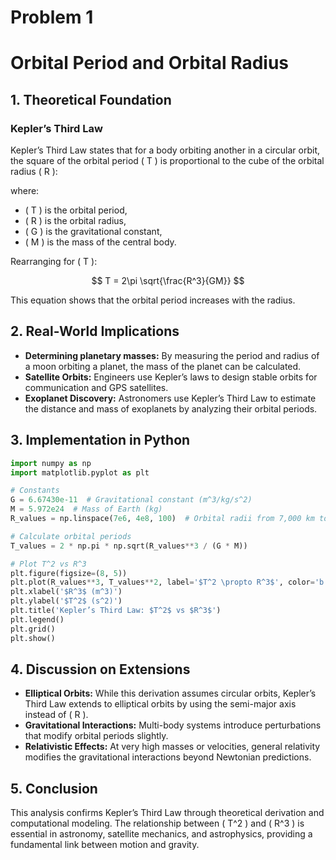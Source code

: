 # Problem 1
# Orbital Period and Orbital Radius

## 1. Theoretical Foundation

### Kepler’s Third Law

Kepler’s Third Law states that for a body orbiting another in a circular orbit, the square of the orbital period \( T \) is proportional to the cube of the orbital radius \( R \):


where:
- \( T \) is the orbital period,
- \( R \) is the orbital radius,
- \( G \) is the gravitational constant,
- \( M \) is the mass of the central body.

Rearranging for \( T \):

$$
T = 2\pi \sqrt{\frac{R^3}{GM}}
$$

This equation shows that the orbital period increases with the radius.

## 2. Real-World Implications

- **Determining planetary masses:** By measuring the period and radius of a moon orbiting a planet, the mass of the planet can be calculated.
- **Satellite Orbits:** Engineers use Kepler’s laws to design stable orbits for communication and GPS satellites.
- **Exoplanet Discovery:** Astronomers use Kepler’s Third Law to estimate the distance and mass of exoplanets by analyzing their orbital periods.

## 3. Implementation in Python

```python
import numpy as np
import matplotlib.pyplot as plt

# Constants
G = 6.67430e-11  # Gravitational constant (m^3/kg/s^2)
M = 5.972e24  # Mass of Earth (kg)
R_values = np.linspace(7e6, 4e8, 100)  # Orbital radii from 7,000 km to 400,000 km

# Calculate orbital periods
T_values = 2 * np.pi * np.sqrt(R_values**3 / (G * M))

# Plot T^2 vs R^3
plt.figure(figsize=(8, 5))
plt.plot(R_values**3, T_values**2, label='$T^2 \propto R^3$', color='b')
plt.xlabel('$R^3$ (m^3)')
plt.ylabel('$T^2$ (s^2)')
plt.title('Kepler’s Third Law: $T^2$ vs $R^3$')
plt.legend()
plt.grid()
plt.show()
```

## 4. Discussion on Extensions

- **Elliptical Orbits:** While this derivation assumes circular orbits, Kepler’s Third Law extends to elliptical orbits by using the semi-major axis instead of \( R \).
- **Gravitational Interactions:** Multi-body systems introduce perturbations that modify orbital periods slightly.
- **Relativistic Effects:** At very high masses or velocities, general relativity modifies the gravitational interactions beyond Newtonian predictions.

## 5. Conclusion

This analysis confirms Kepler’s Third Law through theoretical derivation and computational modeling. The relationship between \( T^2 \) and \( R^3 \) is essential in astronomy, satellite mechanics, and astrophysics, providing a fundamental link between motion and gravity.
